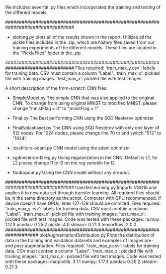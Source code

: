 We included severfal .py files which incorporated the training and testing of the different models.

#################################################################################
- plotting.py 
plots all of the results shown in the report. Utilizes all the pickle files included in the .zip, which are history files saved from our training experiments of the different models. These files are located in the "PickleFiles" folder in the .zip

#################################################################################
Files required: 
    'train_max_y.csv': labels for training data. CSV must contain a column "Label".
    'train_max_x': pickled file with training images.
    'test_max_x': pickled file with test images.

A short description of the from-scratch CNN files:

- SimpleModel.py
The simple CNN that was also applied to the original CNN. To change from using original MNIST to modified MNIST, please change "mnistFlag = 0" to "mnistFlag = 1"

- Final.py
The Best performing CNN using the SGD Nesterov optimizer

- FinalNolastlayer.py
The CNN using SGD Nesterov with only one layer of 512 nodes. For 1024 nodes, please change line 70 to and switch "512" to "1024".

- lessfilters-adam.py
CNN model using the adam optimizer

- sgdnesterov-l2reg.py
Using regularization in the CNN. Default is L1, for L2 please change l1 to l2 on the reg variable for l2.

- Nodropout.py
Using the CNN model without any dropout.


#################################################################################
     transferLearning.py
Imports VGG16 and applies it to new data set through transfer learning. All required files should be in the same directory as the script.
Computer with GPU recommended. If device doesn't have GPUs, lines 127-129 should be ommited.
Files required: 
    'train_max_y.csv': labels for training data. CSV must contain a column "Label".
    'train_max_x': pickled file with training images.
    'test_max_x': pickled file with test images.
Code was tested with these packages:
numpy: 1.17.3
pandas: 0.25.2
pickle: 4.0
sklearn: 0.21.3
tensorflow: 2.0.0
####################################################################
plotAugmentationDistribution.py
Plots the distribution of data in the training and validation datasets and examples of images pre- and post-augmentation. 
Files required: 
    'train_max_y.csv': labels for training data. CSV must contain a column "Label".
    'train_max_x': pickled file with training images.
    'test_max_x': pickled file with test images.
Code was tested with these packages:
matplotlib: 3.1.1
numpy: 1.17.3
pandas: 0.25.2
sklearn: 0.21.3
